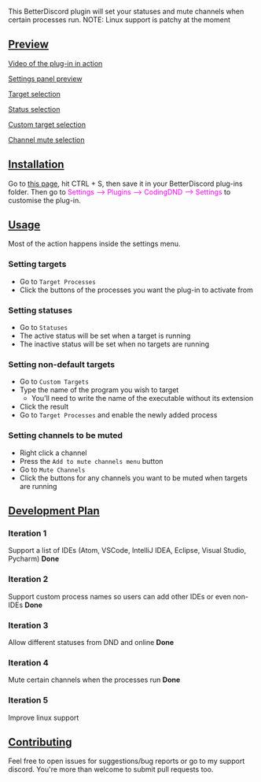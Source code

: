 This BetterDiscord plugin will set your statuses and mute channels when certain processes run.
NOTE: Linux support is patchy at the moment

## <u>Preview</u>

<a href = "https://youtu.be/NqZqJjjnrvQ">Video of the plug-in in action</a>

<u>Settings panel preview</u>

<a href="https://cdn.discordapp.com/attachments/660950914202599427/801773041511956521/targets.PNG">Target selection</a>

<a href="https://cdn.discordapp.com/attachments/660950914202599427/801773038794047508/statuses.PNG">Status selection</a>

<a href="https://cdn.discordapp.com/attachments/660950914202599427/801773036167888896/custom.png">Custom target selection</a>

<a href="https://cdn.discordapp.com/attachments/660950914202599427/801773033928261693/mute.PNG">Channel mute selection</a>

## <u>Installation</u>

Go to <a href = "https://raw.githubusercontent.com/SMC242/CodingDND/stable/CodingDND.plugin.js">this page</a>, hit CTRL + S, then save it in your BetterDiscord plug-ins folder. Then go to <span style = "color: #FF00FF;">Settings --> Plugins --> CodingDND --> Settings</span> to customise the plug-in.

## <u>Usage</u>

Most of the action happens inside the settings menu.

### Setting targets

- Go to `Target Processes`
- Click the buttons of the processes you want the plug-in to activate from

### Setting statuses

- Go to `Statuses`
- The active status will be set when a target is running
- The inactive status will be set when no targets are running

### Setting non-default targets

- Go to `Custom Targets`
- Type the name of the program you wish to target
  - You'll need to write the name of the executable without its extension
- Click the result
- Go to `Target Processes` and enable the newly added process

### Setting channels to be muted

- Right click a channel
- Press the `Add to mute channels menu` button
- Go to `Mute Channels`
- Click the buttons for any channels you want to be muted when targets are running

## <u>Development Plan</u>

### Iteration 1

Support a list of IDEs (Atom, VSCode, IntelliJ IDEA, Eclipse, Visual Studio, Pycharm)
<b>Done</b>

### Iteration 2

Support custom process names so users can add other IDEs or even non-IDEs
<b>Done</b>

### Iteration 3

Allow different statuses from DND and online
<b>Done</b>

### Iteration 4

Mute certain channels when the processes run
<b>Done</b>

### Iteration 5

Improve linux support

## <u>Contributing</u>

Feel free to open issues for suggestions/bug reports or go to my support discord. You're more than welcome to submit pull requests too.
